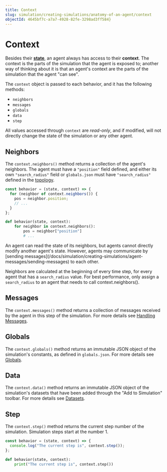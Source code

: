 ```yaml
---
title: Context
slug: simulation/creating-simulations/anatomy-of-an-agent/context
objectId: 4645bf7c-a7a7-4928-82fe-3298ad3ff584}
---
```


# Context

Besides their [**state**](/docs/simulation/creating-simulations/anatomy-of-an-agent/state), an agent always has access to their **context**. The context is the parts of the simulation that the agent is exposed to; another way of thinking about it is that an agent's context are the parts of the simulation that the agent "can see".

The `context` object is passed to each behavior, and it has the following methods:

- `neighbors`
- `messages`
- `globals`
- `data`
- `step`

All values accessed through `context` are _read-only_, and if modified, will not directly change the state of the simulation or any other agent.

## Neighbors

The `context.neighbors()` method returns a collection of the agent's neighbors. The agent must have a `"position"` field defined, and either its own `"search_radius"` field or `globals.json` must have `"search_radius"` defined in the [topology](/docs/simulation/creating-simulations/configuration/topology/).

<Tabs>
<Tab title="JavaScript" >

```javascript
const behavior = (state, context) => {
  for (neighbor of context.neighbors()) {
    pos = neighbor.position;
    // ...
  }
};
```

</Tab>

<Tab title="Python" >

```python
def behavior(state, context):
    for neighbor in context.neighbors():
        pos = neighbor["position"]
        # ...
```

</Tab>
</Tabs>

<Hint style="info">
An agent can read the state of its neighbors, but agents cannot directly modify another agent's state. However, agents may communicate by [sending messages](/docs/simulation/creating-simulations/agent-messages/sending-messages) to each other.
</Hint>

Neighbors are calculated at the beginning of every time step, for every agent that has a `search_radius` value. For best performance, only assign a `search_radius` to an agent that needs to call context.neighbors\(\).

## Messages

The `context.messages()` method returns a collection of messages received by the agent in this step of the simulation. For more details see [Handling Messages](/docs/simulation/creating-simulations/agent-messages/handling-messages).

## Globals

The `context.globals()` method returns an immutable JSON object of the simulation's constants, as defined in `globals.json`. For more details see [Globals](/docs/simulation/creating-simulations/configuration/).

## Data

The `context.data()` method returns an immutable JSON object of the simulation's datasets that have been added through the "Add to Simulation" toolbar. For more details see [Datasets](/docs/simulation/creating-simulations/datasets/).

## Step

The `context.step()` method returns the current step number of the simulation. Simulation steps start at the number 1.

<Tabs>
<Tab title="JavaScript" >

```javascript
const behavior = (state, context) => {
  console.log("The current step is", context.step());
};
```

</Tab>

<Tab title="Python" >

```python
def behavior(state, context):
    print("The current step is", context.step())
```

</Tab>
</Tabs>
